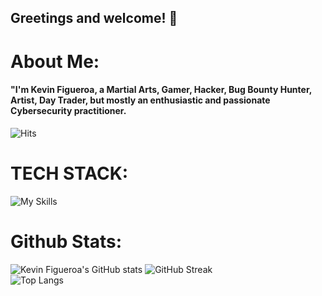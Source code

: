 ## Greetings and welcome! 👋

# About Me:
#### "I'm Kevin Figueroa, a Martial Arts, Gamer, Hacker, Bug Bounty Hunter, Artist, Day Trader, but mostly an enthusiastic and passionate Cybersecurity practitioner.
![Hits](https://hits.seeyoufarm.com/api/count/incr/badge.svg?url=https%3A%2F%2Fgithub.com%2F1KevinFigueroa%2Fhit-counter)                 

# TECH STACK:
![My Skills](https://skillicons.dev/icons?i=md,bash,html,css,javascript,python,java,figma,git,github,docker,postgres,aws,gcp,ai,aiscript,vim,regex,vscode&theme=dark)


# Github Stats:

![Kevin Figueroa's GitHub stats](https://github-readme-stats.vercel.app/api?username=1KevinFigueroa&show_icons=true&theme=merko)
![GitHub Streak](https://streak-stats.demolab.com/?user=1KevinFigueroa&show_icons=true&theme=radical)<br>
![Top Langs](https://github-readme-stats.vercel.app/api/top-langs/?username=1KevinFigueroa&layout=pie&show_icons=true&theme=blue-green)
<!--
**1KevinFigueroa/1KevinFigueroa** is a ✨ _special_ ✨ repository because its `README.md` (this file) appears on your GitHub profile.

Here are some ideas to get you started:

- 🔭 I’m currently working on ...
- 🌱 I’m currently learning ...
- 👯 I’m looking to collaborate on ...
- 🤔 I’m looking for help with ...
- 💬 Ask me about ...
- 📫 How to reach me: ...
- 😄 Pronouns: ...
- ⚡ Fun fact: ...
-->

